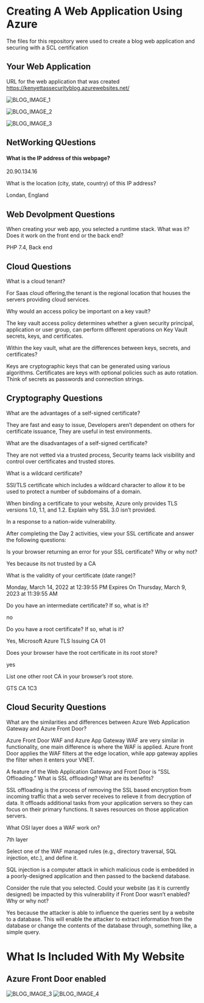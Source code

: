 # Creating A Web Application Using Azure 
The files for this repository were used to create a blog web application and securing with a SCL certification

## Your Web Application 
URL for the web application that was created https://kenyettassecurityblog.azurewebsites.net/

![BLOG_IMAGE_1](https://github.com/kleeloy/Project-1/blob/main/Diagrams/Project%20part%201.png)

![BLOG_IMAGE_2](https://github.com/kleeloy/Project-1/blob/main/Diagrams/Project%201%20blog%20post%202.png)

![BLOG_IMAGE_3](https://github.com/kleeloy/Project-1/blob/main/Diagrams/Project%201%20blog%20post%202.png)


## NetWorking QUestions 

#### What is the IP address of this webpage?

20.90.134.16

What is the location (city, state, country) of this IP address?

Londan, England

## Web Devolpment Questions

When creating your web app, you selected a runtime stack.  What was it? Does it work on the front end or the back end? 

PHP 7.4, Back end

## Cloud Questions

What is a cloud tenant?

For Saas cloud offering,the tenant is the regional location that houses the servers providing cloud services.


Why would an access policy be important on a key vault?

The key vault access policy determines whether a given security principal, application or user group, can perform different operations on Key Vault secrets, keys, and certificates.


Within the key vault, what are the differences between keys, secrets, and certificates?

Keys are cryptographic keys that can be generated using various algorithms. Certificates are keys with optional policies such as auto rotation. Think of secrets as passwords and connection strings.


## Cryptography Questions

What are the advantages of a self-signed certificate?

They are fast and easy to issue, Developers aren’t dependent on others for certificate issuance, They are useful in test environments.


What are the disadvantages of a self-signed certificate?

They are not vetted via a trusted process, Security teams lack visibility and control over certificates and trusted stores.


What is a wildcard certificate?

SSl/TLS certificate which includes a wildcard character to allow it to be used to protect a number of subdomains of a domain.


When binding a certificate to your website, Azure only provides TLS versions 1.0, 1.1, and 1.2.  Explain why SSL 3.0 isn’t provided.

In a response to a nation-wide vulnerability.


After completing the Day 2 activities, view your SSL certificate and answer the following questions:

Is your browser returning an error for your SSL certificate? Why or why not?

Yes because its not trusted by a CA


What is the validity of your certificate (date range)?

Monday, March 14, 2022 at 12:39:55 PM
Expires On
Thursday, March 9, 2023 at 11:39:55 AM

Do you have an intermediate certificate? If so, what is it?

no


Do you have a root certificate? If so, what is it?

Yes, Microsoft Azure TLS Issuing CA 01


Does your browser have the root certificate in its root store?

yes


List one other root CA in your browser’s root store.

GTS CA 1C3


## Cloud Security Questions 

What are the similarities and differences between Azure Web Application Gateway and Azure Front Door?

Azure Front Door WAF and Azure App Gateway WAF are very similar in functionality, one main difference is where the WAF is applied. Azure front Door applies the WAF filters at the edge location, while app gateway applies the filter when it enters your VNET.


A feature of the Web Application Gateway and Front Door is “SSL Offloading.” What is SSL offloading? What are its benefits?

SSL offloading is the process of removing the SSL based encryption from incoming traffic that a web server receives to relieve it from decryption of data. It offloads additional tasks from your application servers so they can focus on their primary functions. It saves resources on those application servers.


What OSI layer does a WAF work on?

7th layer


Select one of the WAF managed rules (e.g., directory traversal, SQL injection, etc.), and define it.

SQL injection is a computer attack in which malicious code is embedded in a poorly-designed application and then passed to the backend database.


Consider the rule that you selected. Could your website (as it is currently designed) be impacted by this vulnerability if Front Door wasn’t enabled? Why or why not?

Yes because the attacker is able to influence the queries sent by a website to a database. This will enable the attacker to extract information from the database or change the contents of the database through, something like, a simple query.

# What Is Included With My Website 
## Azure Front Door enabled
![BLOG_IMAGE_3](https://github.com/kleeloy/Project-1/blob/main/Diagrams/Project%20day%203%20part%201.png)
![BLOG_IMAGE_4](https://github.com/kleeloy/Project-1/blob/main/Diagrams/Project%20day%203%20part%202.png)



